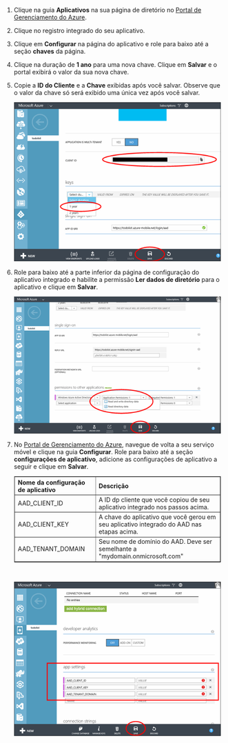 1.  Clique na guia **Aplicativos** na sua página de diretório no [Portal de Gerenciamento do Azure][Portal de Gerenciamento do Azure].

2.  Clique no registro integrado do seu aplicativo.

3.  Clique em **Configurar** na página do aplicativo e role para baixo até a seção **chaves** da página.
4.  Clique na duração de **1 ano** para uma nova chave. Clique em **Salvar** e o portal exibirá o valor da sua nova chave.
5.  Copie a **ID do Cliente** e a **Chave** exibidas após você salvar. Observe que o valor da chave só será exibido uma única vez após você salvar.

    ![](./media/mobile-services-generate-aad-app-registration-access-key/client-id-and-key.png)

6.  Role para baixo até a parte inferior da página de configuração do aplicativo integrado e habilite a permissão **Ler dados de diretório** para o aplicativo e clique em **Salvar**.

    ![](./media/mobile-services-generate-aad-app-registration-access-key/app-perms.png)

7.  No [Portal de Gerenciamento do Azure][Portal de Gerenciamento do Azure], navegue de volta a seu serviço móvel e clique na guia **Configurar**. Role para baixo até a seção **configurações de aplicativo**, adicione as configurações de aplicativo a seguir e clique em **Salvar**.

    <table border="1">
    <tr>
    <th>Nome da configuração de aplicativo</th><th>Descrição</th>
    </tr>
    <tr>
    <td>AAD_CLIENT_ID</td><td>A ID dp cliente que você copiou de seu aplicativo integrado nos passos acima.</td>
    </tr>
    <tr>
    <td>AAD_CLIENT_KEY</td><td>A chave do aplicativo que você gerou em seu aplicativo integrado do AAD nas etapas acima.</td>
    </tr>
    <tr>
    <td>AAD_TENANT_DOMAIN</td><td>Seu nome de domínio do AAD. Deve ser semelhante a "mydomain.onmicrosoft.com"</td>
    </tr>
    </table><br/>

    ![](./media/mobile-services-generate-aad-app-registration-access-key/aad-app-settings.png)

  [Portal de Gerenciamento do Azure]: https://manage.windowsazure.com/
  
